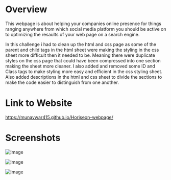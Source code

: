 <h1>Overview</h1>

<p>This webpage is about helping your companies online presence for things ranging anywhere from which social media platform you should be active on to optimizing the resaults of your web page on a search engine.</p>

<p>In this challenge i had to clean up the html and css page as some of the parent and child tags in the html sheet were making the styling in the css sheet more difficult then it needed to be. Meaning there were duplicate styles on the css page that could have been compressed into one section making the sheet more cleaner. I also added and removed some ID and Class tags to make styling more easy and efficient in the css styling sheet. Also added descriptions in the html and css sheet to divide the sections to make the code easier to distinguish from  one another.</p>

<h1>Link to Website </h1>

https://munavwar415.github.io/Horiseon-webpage/

<h1>Screenshots</h1>

![image](https://user-images.githubusercontent.com/82910772/116964702-058f1380-ac61-11eb-8b36-daf69ebd8221.png)

![image](https://user-images.githubusercontent.com/82910772/116964757-1cce0100-ac61-11eb-90e5-7597ae47be5e.png)

![image](https://user-images.githubusercontent.com/82910772/116964775-2ce5e080-ac61-11eb-8397-86436127b15b.png)
